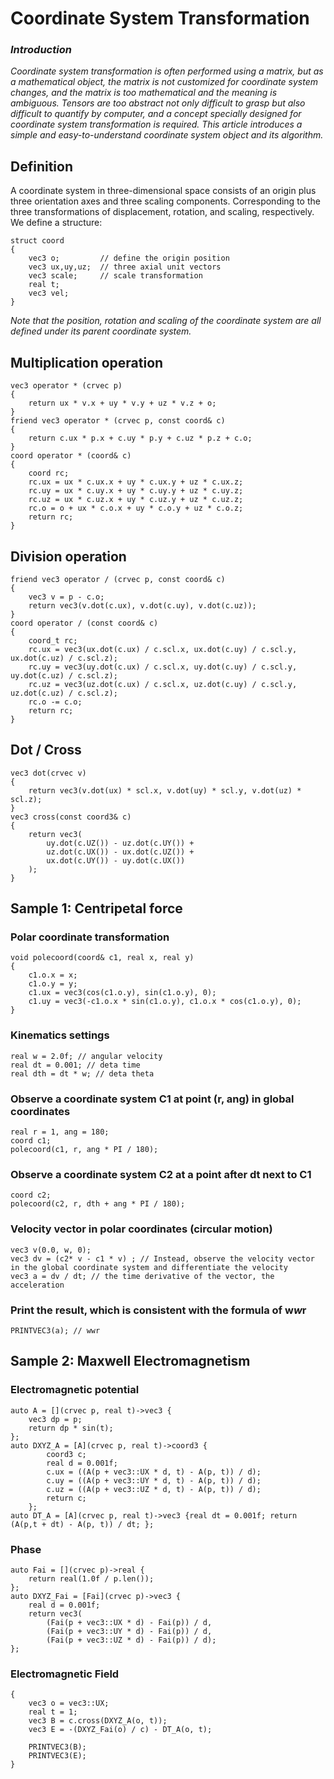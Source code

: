 # Coordinate System Transformation

### *Introduction*
*Coordinate system transformation is often performed using a matrix, but as a mathematical object, the matrix is not customized for coordinate system changes, and the matrix is too mathematical and the meaning is ambiguous.*
*Tensors are too abstract not only difficult to grasp but also difficult to quantify by computer, and a concept specially designed for coordinate system transformation is required.*
*This article introduces a simple and easy-to-understand coordinate system object and its algorithm.*
## Definition
A coordinate system in three-dimensional space consists of an origin plus three orientation axes and three scaling components. Corresponding to the three transformations of displacement, rotation, and scaling, respectively.
We define a structure:
````
struct coord
{
    vec3 o; 		// define the origin position
    vec3 ux,uy,uz; 	// three axial unit vectors
    vec3 scale; 	// scale transformation
    real t;	
    vec3 vel;
}
````
*Note that the position, rotation and scaling of the coordinate system are all defined under its parent coordinate system.*
## Multiplication operation
```
vec3 operator * (crvec p)
{
    return ux * v.x + uy * v.y + uz * v.z + o;
}
friend vec3 operator * (crvec p, const coord& c)
{
    return c.ux * p.x + c.uy * p.y + c.uz * p.z + c.o;
}
coord operator * (coord& c)
{
    coord rc;
    rc.ux = ux * c.ux.x + uy * c.ux.y + uz * c.ux.z;
    rc.uy = ux * c.uy.x + uy * c.uy.y + uz * c.uy.z;
    rc.uz = ux * c.uz.x + uy * c.uz.y + uz * c.uz.z;
    rc.o = o + ux * c.o.x + uy * c.o.y + uz * c.o.z;
    return rc;
}
```
## Division operation
```
friend vec3 operator / (crvec p, const coord& c)
{
	vec3 v = p - c.o;
	return vec3(v.dot(c.ux), v.dot(c.uy), v.dot(c.uz));
}
coord operator / (const coord& c)
{
	coord_t rc;
	rc.ux = vec3(ux.dot(c.ux) / c.scl.x, ux.dot(c.uy) / c.scl.y, ux.dot(c.uz) / c.scl.z);
	rc.uy = vec3(uy.dot(c.ux) / c.scl.x, uy.dot(c.uy) / c.scl.y, uy.dot(c.uz) / c.scl.z);
	rc.uz = vec3(uz.dot(c.ux) / c.scl.x, uz.dot(c.uy) / c.scl.y, uz.dot(c.uz) / c.scl.z);
	rc.o -= c.o;
	return rc;
}
```
## Dot / Cross
```
vec3 dot(crvec v)
{
	return vec3(v.dot(ux) * scl.x, v.dot(uy) * scl.y, v.dot(uz) * scl.z);
}
vec3 cross(const coord3& c)
{
	return vec3(
		uy.dot(c.UZ()) - uz.dot(c.UY()) +
		uz.dot(c.UX()) - ux.dot(c.UZ()) +
		ux.dot(c.UY()) - uy.dot(c.UX())
	);
}
```

## Sample 1: Centripetal force
### Polar coordinate transformation
````
void polecoord(coord& c1, real x, real y)
{
    c1.o.x = x;
    c1.o.y = y;
    c1.ux = vec3(cos(c1.o.y), sin(c1.o.y), 0);
    c1.uy = vec3(-c1.o.x * sin(c1.o.y), c1.o.x * cos(c1.o.y), 0);
}
````
### Kinematics settings
````
real w = 2.0f; // angular velocity
real dt = 0.001; // deta time
real dth = dt * w; // deta theta
````

### Observe a coordinate system C1 at point (r, ang) in global coordinates
````
real r = 1, ang = 180;
coord c1;
polecoord(c1, r, ang * PI / 180);
````
### Observe a coordinate system C2 at a point after dt next to C1
````
coord c2;
polecoord(c2, r, dth + ang * PI / 180);
````
### Velocity vector in polar coordinates (circular motion)
````
vec3 v(0.0, w, 0);
vec3 dv = (c2* v - c1 * v) ; // Instead, observe the velocity vector in the global coordinate system and differentiate the velocity
vec3 a = dv / dt; // the time derivative of the vector, the acceleration
````

### Print the result, which is consistent with the formula of w*w*r
````
PRINTVEC3(a); // wwr
````

## Sample 2: Maxwell Electromagnetism
### Electromagnetic potential
```
auto A = [](crvec p, real t)->vec3 {
	vec3 dp = p;
	return dp * sin(t); 
};
auto DXYZ_A = [A](crvec p, real t)->coord3 {
		coord3 c;
		real d = 0.001f;
		c.ux = ((A(p + vec3::UX * d, t) - A(p, t)) / d);
		c.uy = ((A(p + vec3::UY * d, t) - A(p, t)) / d);
		c.uz = ((A(p + vec3::UZ * d, t) - A(p, t)) / d);
		return c;
	};
auto DT_A = [A](crvec p, real t)->vec3 {real dt = 0.001f; return (A(p,t + dt) - A(p, t)) / dt; };
```
### Phase
```
auto Fai = [](crvec p)->real {
	return real(1.0f / p.len()); 
};
auto DXYZ_Fai = [Fai](crvec p)->vec3 {
	real d = 0.001f; 
	return vec3(
		(Fai(p + vec3::UX * d) - Fai(p)) / d,
		(Fai(p + vec3::UY * d) - Fai(p)) / d,
		(Fai(p + vec3::UZ * d) - Fai(p)) / d);
};
```
### Electromagnetic Field
```
{
	vec3 o = vec3::UX;
	real t = 1;
	vec3 B = c.cross(DXYZ_A(o, t));
	vec3 E = -(DXYZ_Fai(o) / c) - DT_A(o, t);

	PRINTVEC3(B);
	PRINTVEC3(E);
}
```
